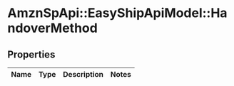 # AmznSpApi::EasyShipApiModel::HandoverMethod

## Properties
Name | Type | Description | Notes
------------ | ------------- | ------------- | -------------

